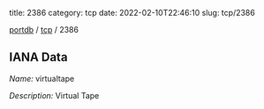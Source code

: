 title: 2386
category: tcp
date: 2022-02-10T22:46:10
slug: tcp/2386

[portdb](/) / [tcp](/category/tcp.html) / 2386


## IANA Data

_Name:_ virtualtape

_Description:_ Virtual Tape

